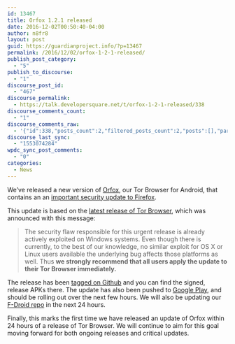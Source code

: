 ```yaml
---
id: 13467
title: Orfox 1.2.1 released
date: 2016-12-02T00:50:40-04:00
author: n8fr8
layout: post
guid: https://guardianproject.info/?p=13467
permalink: /2016/12/02/orfox-1-2-1-released/
publish_post_category:
  - "5"
publish_to_discourse:
  - "1"
discourse_post_id:
  - "467"
discourse_permalink:
  - https://talk.developersquare.net/t/orfox-1-2-1-released/338
discourse_comments_count:
  - "1"
discourse_comments_raw:
  - '{"id":338,"posts_count":2,"filtered_posts_count":2,"posts":[],"participants":[{"id":225,"username":"DroidOne","avatar_template":"https://avatars.discourse.org/v2/letter/d/6a8cbe/{size}.png"},{"id":19,"username":"gpadmin","avatar_template":"https://avatars.discourse.org/v2/letter/g/d07c76/{size}.png"}]}'
discourse_last_sync:
  - "1553074284"
wpdc_sync_post_comments:
  - "0"
categories:
  - News
---
```

We&#8217;ve released a new version of [Orfox](https://guardianproject.info/apps/orfox/), our Tor Browser for Android, that contains an an <a href="https://blog.mozilla.org/security/2016/11/30/fixing-an-svg-animation-vulnerability/" rel="nofollow">important security update to Firefox</a>.

This update is based on the [latest release of Tor Browser](https://blog.torproject.org/blog/tor-browser-607-released), which was announced with this message:

> The security flaw responsible for this urgent release is already actively exploited on Windows systems. Even though there is currently, to the best of our knowledge, no similar exploit for OS X or Linux users available the underlying bug affects those platforms as well. Thus **we strongly recommend that all users apply the update to their Tor Browser immediately.**

The release has been [tagged on Github](https://github.com/guardianproject/Orfox/releases/tag/Fennec-45.5.1esr%2FTorBrowser-6.5-1%2FOrfox-1.2.1) and you can find the signed, release APKs there. The update has also been pushed to [Google Play](https://play.google.com/store/apps/details?id=info.guardianproject.orfox), and should be rolling out over the next few hours. We will also be updating our [F-Droid repo](https://guardianproject.info/fdroid) in the next 24 hours.

Finally, this marks the first time we have released an update of Orfox within 24 hours of a release of Tor Browser. We will continue to aim for this goal moving forward for both ongoing releases and critical updates.